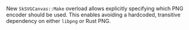New `SkSVGCanvas::Make` overload allows explicitly specifying which PNG encoder
should be used.  This enables avoiding a hardcoded, transitive dependency on
either `libpng` or Rust PNG.
